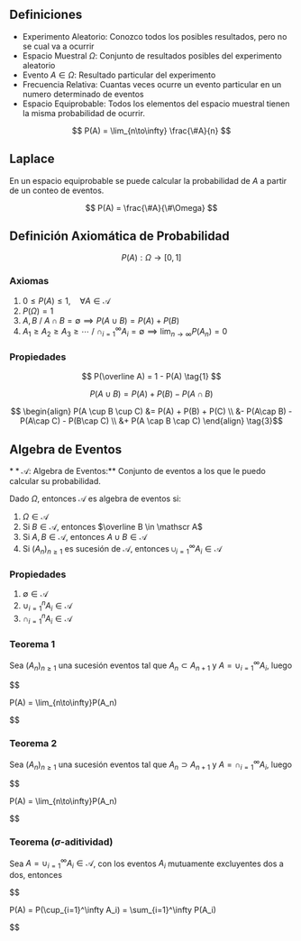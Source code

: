 ## Definiciones

- Experimento Aleatorio: Conozco todos los posibles resultados, pero no se cual va a ocurrir
- Espacio Muestral $\Omega$: Conjunto de resultados posibles del experimento aleatorio
- Evento $A \in \Omega$: Resultado particular del experimento
- Frecuencia Relativa: Cuantas veces ocurre un evento particular en un numero determinado de eventos
- Espacio Equiprobable: Todos los elementos del espacio muestral tienen la misma probabilidad de ocurrir.

$$
P(A) = \lim_{n\to\infty} \frac{\#A}{n}
$$

## Laplace

En un espacio equiprobable se puede calcular la probabilidad de $A$ a partir de un conteo de eventos.

$$
P(A) = \frac{\#A}{\#\Omega}
$$

## Definición Axiomática de Probabilidad

$$
P(A) : \Omega \to [0,1]
$$

### Axiomas

1. $0 \leq P(A) \leq 1, \quad \forall A\in \mathscr A$
2. $P(\Omega) = 1$
3. $A, B \ /\  A\cap B = \emptyset \implies P(A\cup B) = P(A) + P(B)$
4. $A_1 \geq A_2 \geq A_3 \geq\cdots \  / \ \cap_{i=1}^\infty A_i = \emptyset \implies \lim_{n\to\infty} P(A_n) = 0$

### Propiedades

$$
P(\overline A) = 1 - P(A) \tag{1}
$$

$$
P(A \cup B) = P(A) + P(B) - P(A\cap B) \tag{2}
$$

$$
\begin{align}
P(A \cup B \cup C) &= P(A) + P(B) + P(C) \\
&- P(A\cap B) - P(A\cap C) - P(B\cap C) \\
&+ P(A \cap B \cap C)
\end{align} \tag{3}$$ 

## Algebra de Eventos

$**\mathscr A:$ Algebra de Eventos:** Conjunto de eventos a los que le puedo calcular su probabilidad.

Dado $\Omega$, entonces $\mathscr A$ es algebra de eventos si:

1. $\Omega \in \mathscr A$
2. Si $B \in \mathscr A$, entonces $\overline B \in \mathscr A$
3. Si $A, B \in \mathscr A$, entonces $A \cup B \in \mathscr A$
4. Si $(A_n)_{n \geq 1}$ es sucesión de $\mathscr A$, entonces $\cup_{i=1}^\infty A_i \in \mathscr A$

### **Propiedades**

1. $\emptyset \in \mathscr A$
2. $\cup_{i=1}^n A_i \in \mathscr A$
3. $\cap_{i=1}^n A_i \in \mathscr A$

### Teorema 1

Sea $(A_n)_{n \geq 1}$ una sucesión eventos tal que $A_n \subset A_{n+1}$ y $A = \cup_{i=1}^\infty A_i$, luego

$$

P(A) = \lim_{n\to\infty}P(A_n)

$$

### Teorema 2

Sea $(A_n)_{n \geq 1}$ una sucesión eventos tal que $A_n \supset A_{n+1}$ y $A = \cap_{i=1}^\infty A_i$, luego

$$

P(A) = \lim_{n\to\infty}P(A_n)

$$

### Teorema ($\sigma$-aditividad)

Sea $A = \cup_{i=1}^\infty A_i \in \mathscr A$, con los eventos $A_i$ mutuamente excluyentes dos a dos, entonces

$$

P(A) = P(\cup_{i=1}^\infty A_i) = \sum_{i=1}^\infty P(A_i)

$$
